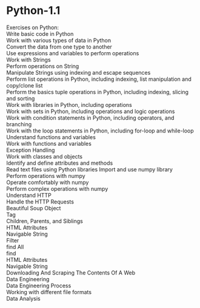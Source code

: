 # Python-1.1
Exercises on Python: \
Write basic code in Python \
Work with various types of data in Python \
Convert the data from one type to another \
Use expressions and variables to perform operations \
Work with Strings \
Perform operations on String \
Manipulate Strings using indexing and escape sequences \
Perform list operations in Python, including indexing, list manipulation and copy/clone list \
Perform the basics tuple operations in Python, including indexing, slicing and sorting \
Work with libraries in Python, including operations \
Work with sets in Python, including operations and logic operations \
Work with condition statements in Python, including operators, and branching \
Work with the loop statements in Python, including for-loop and while-loop \
Understand functions and variables \
Work with functions and variables \
Exception Handling \
Work with classes and objects \
Identify and define attributes and methods \
Read text files using Python libraries
Import and use numpy library \
Perform operations with numpy \
Operate comfortably with numpy \
Perform complex operations with numpy \
Understand HTTP \
Handle the HTTP Requests \
Beautiful Soup Object \
Tag \
Children, Parents, and Siblings \
HTML Attributes \
Navigable String \
Filter \
find All \
find \
HTML Attributes \
Navigable String \
Downloading And Scraping The Contents Of A Web \
Data Engineering \
Data Engineering Process \
Working with different file formats \
Data Analysis
